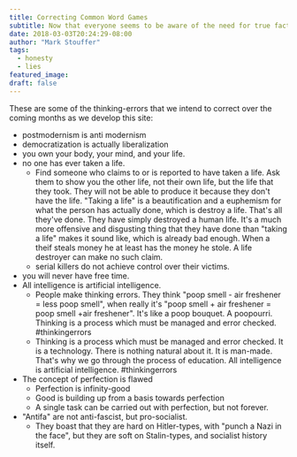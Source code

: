 ```yaml
---
title: Correcting Common Word Games
subtitle: Now that everyone seems to be aware of the need for true facts, here is how to grasp them - Eliminate these thinking bugs.
date: 2018-03-03T20:24:29-08:00
author: "Mark Stouffer"
tags: 
  - honesty
  - lies
featured_image:
draft: false
---
```

These are some of the thinking-errors that we intend to correct over the coming months as we develop this site:

- postmodernism is anti modernism
- democratization is actually liberalization
- you own your body, your mind, and your life.
- no one has ever taken a life.
  - Find someone who claims to or is reported to have taken a life. Ask them to show you the other life, not their own life, but the life that they took. They will not be able to produce it because they don't have the life. "Taking a life" is a beautification and a euphemism for what the person has actually done, which is destroy a life. That's all they've done. They have simply destroyed a human life. It's a much more offensive and disgusting thing that they have done than "taking a life" makes it sound like, which is already bad enough. When a theif steals money he at least has the money he stole. A life destroyer can make no such claim.
  - serial killers do not achieve control over their victims.
- you will never have free time.
- All intelligence is artificial intelligence.
  - People make thinking errors. They think "poop smell - air freshener = less poop smell", when really it's "poop smell + air freshener = poop smell +air freshener". It's like a poop bouquet. A poopourri. Thinking is a process which must be managed and error checked. #thinkingerrors
  - Thinking is a process which must be managed and error checked. It is a technology. There is nothing natural about it. It is man-made. That's why we go through the process of education. All intelligence is artificial intelligence. #thinkingerrors
- The concept of perfection is flawed
  - Perfection is infinity-good
  - Good is building up from a basis towards perfection
  - A single task can be carried out with perfection, but not forever.
- "Antifa" are not anti-fascist, but pro-socialist.
	- They boast that they are hard on Hitler-types, with "punch a Nazi in the face", but they are soft on Stalin-types, and socialist history itself.